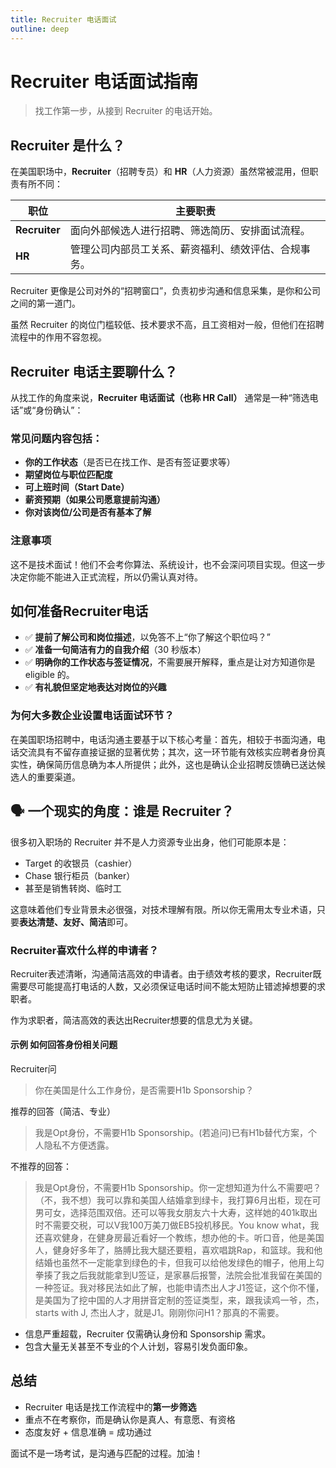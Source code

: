 ```yaml
---
title: Recruiter 电话面试
outline: deep
---
```


# Recruiter 电话面试指南

> 找工作第一步，从接到 Recruiter 的电话开始。


## Recruiter 是什么？

在美国职场中，**Recruiter**（招聘专员）和 **HR**（人力资源）虽然常被混用，但职责有所不同：

| 职位 | 主要职责 |
|------|-----------|
| **Recruiter** | 面向外部候选人进行招聘、筛选简历、安排面试流程。 |
| **HR**        | 管理公司内部员工关系、薪资福利、绩效评估、合规事务。 |

Recruiter 更像是公司对外的“招聘窗口”，负责初步沟通和信息采集，是你和公司之间的第一道门。

虽然 Recruiter 的岗位门槛较低、技术要求不高，且工资相对一般，但他们在招聘流程中的作用不容忽视。



## Recruiter 电话主要聊什么？

从找工作的角度来说，**Recruiter 电话面试（也称 HR Call）** 通常是一种“筛选电话”或“身份确认”：

### 常见问题内容包括：

- **你的工作状态**（是否已在找工作、是否有签证要求等）
- **期望岗位与职位匹配度**
- **可上班时间（Start Date）**
- **薪资预期（如果公司愿意提前沟通）**
- **你对该岗位/公司是否有基本了解**

### 注意事项

这不是技术面试！他们不会考你算法、系统设计，也不会深问项目实现。但这一步决定你能不能进入正式流程，所以仍需认真对待。


## 如何准备Recruiter电话

- ✅ **提前了解公司和岗位描述**，以免答不上“你了解这个职位吗？”
- ✅ **准备一句简洁有力的自我介绍**（30 秒版本）
- ✅ **明确你的工作状态与签证情况**，不需要展开解释，重点是让对方知道你是 eligible 的。
- ✅ **有礼貌但坚定地表达对岗位的兴趣**

### 为何大多数企业设置电话面试环节？

在美国职场招聘中，电话沟通主要基于以下核心考量：首先，相较于书面沟通，电话交流具有不留存直接证据的显著优势；其次，这一环节能有效核实应聘者身份真实性，确保简历信息确为本人所提供；此外，这也是确认企业招聘反馈确已送达候选人的重要渠道。

## 🗣️ 一个现实的角度：谁是 Recruiter？

很多初入职场的 Recruiter 并不是人力资源专业出身，他们可能原本是：
- Target 的收银员（cashier）
- Chase 银行柜员（banker）
- 甚至是销售转岗、临时工

这意味着他们专业背景未必很强，对技术理解有限。所以你无需用太专业术语，只要**表达清楚、友好、简洁**即可。

### Recruiter喜欢什么样的申请者？

Recruiter表述清晰，沟通简洁高效的申请者。由于绩效考核的要求，Recruiter既需要尽可能提高打电话的人数，又必须保证电话时间不能太短防止错滤掉想要的求职者。

作为求职者，简洁高效的表达出Recruiter想要的信息尤为关键。

#### 示例 如何回答身份相关问题
Recruiter问
> 你在美国是什么工作身份，是否需要H1b Sponsorship？

推荐的回答（简洁、专业）

> 我是Opt身份，不需要H1b Sponsorship。(若追问)已有H1b替代方案，个人隐私不方便透露。

不推荐的回答：

> 我是Opt身份，不需要H1b Sponsorship。你一定想知道为什么不需要吧？（不，我不想）我可以靠和美国人结婚拿到绿卡，我打算6月出柜，现在可男可女，选择范围双倍。还可以等我女朋友六十大寿，这样她的401k取出时不需要交税，可以V我100万美刀做EB5投机移民。You know what，我还喜欢健身，在健身房最近看好一个教练，想办他的卡。听口音，他是美国人，健身好多年了，胳膊比我大腿还要粗，喜欢唱跳Rap，和篮球。我和他结婚也虽然不一定能拿到绿色的卡，但我可以给他发绿色的帽子，他用上勾拳揍了我之后我就能拿到U签证，是家暴后报警，法院会批准我留在美国的一种签证。我对移民法如此了解，也能申请杰出人才J1签证，这个你不懂，是美国为了挖中国的人才用拼音定制的签证类型，来，跟我读鸡一爷，杰，starts with J, 杰出人才，就是J1。刚刚你问H1？那真的不需要。

- 信息严重超载，Recruiter 仅需确认身份和 Sponsorship 需求。
- 包含大量无关甚至不专业的个人计划，容易引发负面印象。


## 总结

- Recruiter 电话是找工作流程中的**第一步筛选**
- 重点不在考察你，而是确认你是真人、有意愿、有资格
- 态度友好 + 信息准确 = 成功通过

面试不是一场考试，是沟通与匹配的过程。加油！

